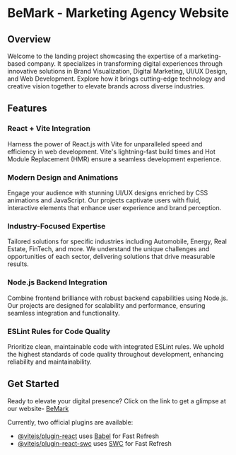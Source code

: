 # BeMark - Marketing Agency Website

## Overview

Welcome to the landing project showcasing the expertise of a marketing-based company. It specializes in transforming digital experiences through innovative solutions in Brand Visualization, Digital Marketing, UI/UX Design, and Web Development. Explore how it brings cutting-edge technology and creative vision together to elevate brands across diverse industries.

## Features

### React + Vite Integration

Harness the power of React.js with Vite for unparalleled speed and efficiency in web development. Vite's lightning-fast build times and Hot Module Replacement (HMR) ensure a seamless development experience.

### Modern Design and Animations

Engage your audience with stunning UI/UX designs enriched by CSS animations and JavaScript. Our projects captivate users with fluid, interactive elements that enhance user experience and brand perception.

### Industry-Focused Expertise

Tailored solutions for specific industries including Automobile, Energy, Real Estate, FinTech, and more. We understand the unique challenges and opportunities of each sector, delivering solutions that drive measurable results.

### Node.js Backend Integration

Combine frontend brilliance with robust backend capabilities using Node.js. Our projects are designed for scalability and performance, ensuring seamless integration and functionality.

### ESLint Rules for Code Quality

Prioritize clean, maintainable code with integrated ESLint rules. We uphold the highest standards of code quality throughout development, enhancing reliability and maintainability.

## Get Started

Ready to elevate your digital presence? Click on the link to get a glimpse at our website- [BeMark](https://drive.google.com/file/d/1cWhb3wkiuUob2aGyOZTvShE4sdUOh6W5/view?usp=sharing)

Currently, two official plugins are available:

- [@vitejs/plugin-react](https://github.com/vitejs/vite-plugin-react/blob/main/packages/plugin-react/README.md) uses [Babel](https://babeljs.io/) for Fast Refresh
- [@vitejs/plugin-react-swc](https://github.com/vitejs/vite-plugin-react-swc) uses [SWC](https://swc.rs/) for Fast Refresh
